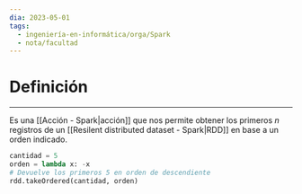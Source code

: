 ```yaml
---
dia: 2023-05-01
tags:
  - ingeniería-en-informática/orga/Spark
  - nota/facultad
---
```

# Definición
---
Es una [[Acción - Spark|acción]] que nos permite obtener los primeros $n$ registros de un [[Resilent distributed dataset - Spark|RDD]] en base a un orden indicado.

``` python
cantidad = 5
orden = lambda x: -x
# Devuelve los primeros 5 en orden de descendiente
rdd.takeOrdered(cantidad, orden)
```